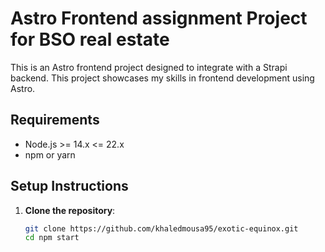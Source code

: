 # Astro Frontend assignment Project for BSO real estate

This is an Astro frontend project designed to integrate with a Strapi backend. This project showcases my skills in frontend development using Astro.

## Requirements
- Node.js >= 14.x <= 22.x
- npm or yarn

## Setup Instructions

1. **Clone the repository**:
   ```bash
   git clone https://github.com/khaledmousa95/exotic-equinox.git
   cd npm start
